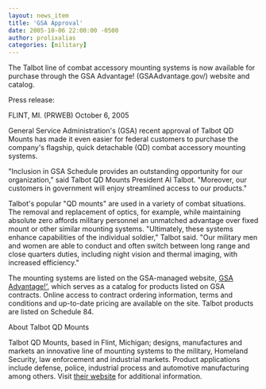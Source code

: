 ```yaml
---
layout: news_item
title: 'GSA Approval'
date: 2005-10-06 22:00:00 -0500
author: prolixalias
categories: [military]
---
```


The Talbot line of combat accessory mounting systems is now available for purchase through the GSA Advantage! (GSAAdvantage.gov/) website and catalog.

Press release:

FLINT, MI. (PRWEB) October 6, 2005

General Service Administration's (GSA) recent approval of Talbot QD Mounts has made it even easier for federal customers to purchase the company's flagship, quick detachable (QD) combat accessory mounting systems.

"Inclusion in GSA Schedule provides an outstanding opportunity for our organization," said Talbot QD Mounts President Al Talbot. "Moreover, our customers in government will enjoy streamlined access to our products."

Talbot's popular "QD mounts" are used in a variety of combat situations. The removal and replacement of optics, for example, while maintaining absolute zero affords military personnel an unmatched advantage over fixed mount or other similar mounting systems. "Ultimately, these systems enhance capabilities of the individual soldier," Talbot said. "Our military men and women are able to conduct and often switch between long range and close quarters duties, including night vision and thermal imaging, with increased efficiency."

The mounting systems are listed on the GSA-managed website, [GSA Advantage!'](http://www.gsaadvantage.gov/), which serves as a catalog for products listed on GSA contracts. Online access to contract ordering information, terms and conditions and up-to-date pricing are available on the site. Talbot products are listed on Schedule 84.

About Talbot QD Mounts

Talbot QD Mounts, based in Flint, Michigan; designs, manufactures and markets an innovative line of mounting systems to the military, Homeland Security, law enforcement and industrial markets. Product applications include defense, police, industrial process and automotive manufacturing among others. Visit [their website](http://talbot.us/) for additional information.


###

